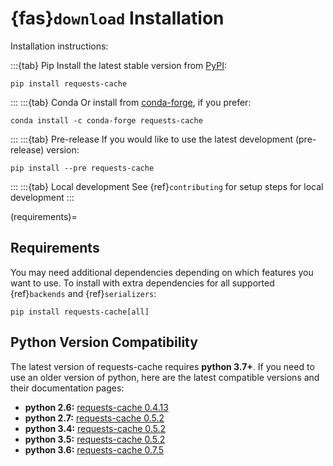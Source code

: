 # {fas}`download` Installation
Installation instructions:

:::{tab} Pip
Install the latest stable version from [PyPI](https://pypi.org/project/requests-cache/):
```
pip install requests-cache
```
:::
:::{tab} Conda
Or install from [conda-forge](https://anaconda.org/conda-forge/requests-cache), if you prefer:
```
conda install -c conda-forge requests-cache
```
:::
:::{tab} Pre-release
If you would like to use the latest development (pre-release) version:
```
pip install --pre requests-cache
```
:::
:::{tab} Local development
See {ref}`contributing` for setup steps for local development
:::

(requirements)=
## Requirements
You may need additional dependencies depending on which features you want to use. To install with
extra dependencies for all supported {ref}`backends` and {ref}`serializers`:
```
pip install requests-cache[all]
```

## Python Version Compatibility
The latest version of requests-cache requires **python 3.7+**. If you need to use an older version
of python, here are the latest compatible versions and their documentation pages:

* **python 2.6:** [requests-cache 0.4.13](https://requests-cache.readthedocs.io/en/v0.4.13)
* **python 2.7:** [requests-cache 0.5.2](https://requests-cache.readthedocs.io/en/v0.5.0)
* **python 3.4:** [requests-cache 0.5.2](https://requests-cache.readthedocs.io/en/v0.5.0)
* **python 3.5:** [requests-cache 0.5.2](https://requests-cache.readthedocs.io/en/v0.5.0)
* **python 3.6:** [requests-cache 0.7.5](https://requests-cache.readthedocs.io/en/v0.7.5)
